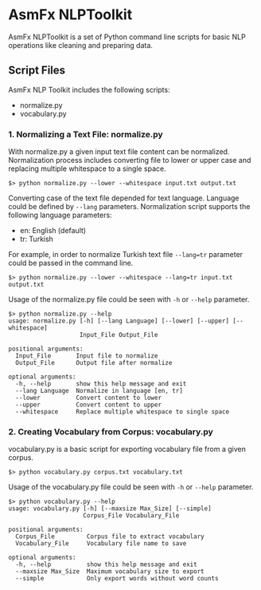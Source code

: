# AsmFx NLPToolkit

AsmFx NLPToolkit is a set of Python command line scripts for basic NLP operations like cleaning and preparing data. 

## Script Files

AsmFx NLP Toolkit includes the following scripts:
* normalize.py
* vocabulary.py

### 1. Normalizing a Text File: normalize.py
With normalize.py a given input text file content can be normalized. Normalization process includes converting file to lower or upper case and replacing multiple whitespace to a single space. 

```
$> python normalize.py --lower --whitespace input.txt output.txt
```

Converting case of the text file depended for text language. Language could be defined by `--lang` parameters. Normalization script supports the following language parameters:

* en: English (default)
* tr: Turkish

For example, in order to normalize Turkish text file `--lang=tr` parameter could be passed in the command line.

```
$> python normalize.py --lower --whitespace --lang=tr input.txt output.txt
```

Usage of the normalize.py file could be seen with `-h` or `--help` parameter.

```
$> python normalize.py --help
usage: normalize.py [-h] [--lang Language] [--lower] [--upper] [--whitespace]
                    Input_File Output_File

positional arguments:
  Input_File       Input file to normalize
  Output_File      Output file after normalize

optional arguments:
  -h, --help       show this help message and exit
  --lang Language  Normalize in language [en, tr]
  --lower          Convert content to lower
  --upper          Convert content to upper
  --whitespace     Replace multiple whitespace to single space
```

### 2. Creating Vocabulary from Corpus: vocabulary.py

vocabulary.py is a basic script for exporting vocabulary file from a given corpus. 

```
$> python vocabulary.py corpus.txt vocabulary.txt
``` 

Usage of the vocabulary.py file could be seen with `-h` or `--help` parameter.

```
$> python vocabulary.py --help
usage: vocabulary.py [-h] [--maxsize Max_Size] [--simple]
                     Corpus_File Vocabulary_File

positional arguments:
  Corpus_File         Corpus file to extract vocabulary
  Vocabulary_File     Vocabulary file name to save

optional arguments:
  -h, --help          show this help message and exit
  --maxsize Max_Size  Maximum vocabulary size to export
  --simple            Only export words without word counts
```

